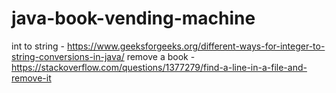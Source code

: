 # java-book-vending-machine
int to string - https://www.geeksforgeeks.org/different-ways-for-integer-to-string-conversions-in-java/
remove a book - https://stackoverflow.com/questions/1377279/find-a-line-in-a-file-and-remove-it
